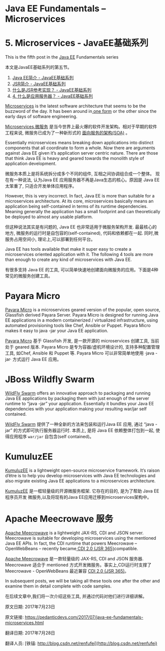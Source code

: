 # Java EE Fundamentals – Microservices

#  5. Microservices - JavaEE基础系列

This is the fifth post in the [Java EE](https://is.gd/theoryee) Fundamentals series

本文是JavaEE基础系列的第五节。

1. [Java EE简介 - JavaEE基础系列](http://blog.csdn.net/renfufei/article/details/74073705)
2. [JSR简介 - JavaEE基础系列](http://blog.csdn.net/renfufei/article/details/74074616)
3. [什么是JSR参考实现？ - JavaEE基础系列](http://blog.csdn.net/renfufei/article/details/74094488)
4. [4. 什么是应用服务器？ - JavaEE基础系列](http://blog.csdn.net/renfufei/article/details/74723946)



[Microservices](https://en.wikipedia.org/wiki/Microservices) is the latest software architecture that seems to be the buzzword of the day. It has been around in[ one form](https://en.wikipedia.org/wiki/Service-oriented_architecture) or the other since the early days of software engineering.

[Microservices,微服务](https://en.wikipedia.org/wiki/Microservices) 是当今世界上最火爆的软件开发架构。相对于早期的软件工程来说, 微服务已成为了一种新形式的 [面向服务的架构(SOA)](https://en.wikipedia.org/wiki/Service-oriented_architecture) 。

Essentially microservices means breaking down applications into distinct components that all coordinate to form a whole. Now there are arguments against Java EE given it’s application server centric nature. There are those that think Java EE is heavy and geared towards the monolith style of application development.

微服务本质上是将系统拆分成多个不同的组件, 互相之间协调组合成一个整体。 现在有一种说法, 认为Java EE 应用服务器不再是Java生态的核心。原因是 Java EE 太笨重了, 只适合开发单体应用程序。

However, this is very incorrect. In fact, Java EE is more than suitable for a microservices architecture. At its core, microservices basically means an application being self-contained in terms of its runtime dependencies. Meaning generally the application has a small footprint and can theoretically be deployed to almost any usable platform.

但这种说法其实是有问题的, Java EE 也非常适用于微服务架构开发. 最最核心的地方, 微服务的运行时是自包容的(self-contained), 代码和依赖都在一起. 同时,微服务占用空间小, 理论上,可以部署到任何平台。

Java EE has tools available that make it super easy to create a microservices oriented application with it. The following 4 tools are more than enough to create any kind of microservices with Java EE.

有很多支持 Java EE 的工具, 可以简单快速地创建面向微服务的应用。下面是4种常见的微服务创建工具。

# **Payara Micro**


[Payara Micro](https://www.payara.fish/payara_micro) is a microservices geared version of the popular, open source, Glassfish derived Payara Server. Payara Micro is designed for running Java EE applications in a modern containerized / virtualized infrastructure, using automated provisioning tools like Chef, Ansible or Puppet. Payara Micro makes it easy to java -jar your Java EE application.

[Payara Micro](https://www.payara.fish/payara_micro) 基于 Glassfish 开发, 是一款开源的 microservices 创建工具, 当前处于 geared 版本. Payara Micro 是专为容器/虚机环境设计的, 支持多种配置管理工具, 如Chef, Ansible 和 Puppet 等. Payara Micro 可以非常简单地使用 ·java -jar· 方式运行 Java EE 应用。

# **JBoss Wildfly Swarm**


[WildFly Swarm](http://wildfly-swarm.io/) offers an innovative approach to packaging and running Java EE applications by packaging them with just enough of the server runtime to “java -jar” your application. Essentially it bundles your Java EE dependencies with your application making your resulting war/jar self contained.

[WildFly Swarm](http://wildfly-swarm.io/) 提供了一种全新的方法来包装和运行Java EE 应用, 通过 “java -jar” 的方式即可执行服务器运行时. 本质上, 是将 Java EE 依赖整体打包到一起, 使得应用程序 `war/jar` 自包含(self contained)。

# **KumuluzEE**


[KumuluzEE](https://ee.kumuluz.com/) is a lightweight open-source microservice framework. It’s raison d’être is to help you develop microservices with Java EE technologies and also migrate existing Java EE applications to a microservices architecture.

[KumuluzEE](https://ee.kumuluz.com/) 是一框轻量级的开源微服务框架. 它存在的目的, 是为了帮助 Java EE 程序员开发 微服务,以及将现有的Java EE应用迁移到microservices架构中。

# **Apache Meecrowave 服务**


[Apache Meecrowave](http://openwebbeans.apache.org/meecrowave/index.html#) is a lightweight JAX-RS, CDI and JSON server.  Meecrowave is suitable for developing microservices using the mentioned Java EE APIs. In fact, the CDI runtime that powers Meecrowave – OpenWebBeans – recently became[ CDI 2.0 (JSR 365)](https://is.gd/ee7cdi)compatible.

[Apache Meecrowave](http://openwebbeans.apache.org/meecrowave/index.html) 是一款轻量级的  JAX-RS, CDI and JSON 服务器. Meecrowave 适合于 mentioned 方式开发微服务。事实上,CDI运行时支撑了 Meecrowave - OpenWebBeans 最近兼容 [CDI 2.0 (JSR 365)](https://is.gd/ee7cdi)。

In subsequent posts, we will be taking all these tools one after the other and examine them in detail complete with code samples.

在后续文章中,我们将一次介绍这些工具, 并通过代码对他们进行详细讲解。


原文日期: 2017年7月23日

原文链接: <https://pedanticdevs.com/2017/07/java-ee-fundamentals-microservices.html>

翻译日期: 2017年7月28日

翻译人员: [铁锚: http://blog.csdn.net/renfufei](http://blog.csdn.net/renfufei)

